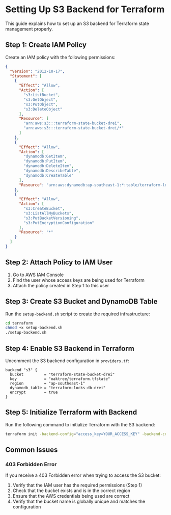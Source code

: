 # Setting Up S3 Backend for Terraform

This guide explains how to set up an S3 backend for Terraform state management properly.

## Step 1: Create IAM Policy

Create an IAM policy with the following permissions:

```json
{
  "Version": "2012-10-17",
  "Statement": [
    {
      "Effect": "Allow",
      "Action": [
        "s3:ListBucket",
        "s3:GetObject",
        "s3:PutObject",
        "s3:DeleteObject"
      ],
      "Resource": [
        "arn:aws:s3:::terraform-state-bucket-drei",
        "arn:aws:s3:::terraform-state-bucket-drei/*"
      ]
    },
    {
      "Effect": "Allow",
      "Action": [
        "dynamodb:GetItem",
        "dynamodb:PutItem",
        "dynamodb:DeleteItem",
        "dynamodb:DescribeTable",
        "dynamodb:CreateTable"
      ],
      "Resource": "arn:aws:dynamodb:ap-southeast-1:*:table/terraform-locks-db-drei"
    },
    {
      "Effect": "Allow",
      "Action": [
        "s3:CreateBucket",
        "s3:ListAllMyBuckets",
        "s3:PutBucketVersioning",
        "s3:PutEncryptionConfiguration"
      ],
      "Resource": "*"
    }
  ]
}
```

## Step 2: Attach Policy to IAM User

1. Go to AWS IAM Console
2. Find the user whose access keys are being used for Terraform
3. Attach the policy created in Step 1 to this user

## Step 3: Create S3 Bucket and DynamoDB Table

Run the `setup-backend.sh` script to create the required infrastructure:

```bash
cd terraform
chmod +x setup-backend.sh
./setup-backend.sh
```

## Step 4: Enable S3 Backend in Terraform

Uncomment the S3 backend configuration in `providers.tf`:

```hcl
backend "s3" {
  bucket         = "terraform-state-bucket-drei"
  key            = "oaktree/terraform.tfstate"
  region         = "ap-southeast-1"
  dynamodb_table = "terraform-locks-db-drei"
  encrypt        = true
}
```

## Step 5: Initialize Terraform with Backend

Run the following command to initialize Terraform with the S3 backend:

```bash
terraform init -backend-config="access_key=YOUR_ACCESS_KEY" -backend-config="secret_key=YOUR_SECRET_KEY"
```

## Common Issues

### 403 Forbidden Error

If you receive a 403 Forbidden error when trying to access the S3 bucket:

1. Verify that the IAM user has the required permissions (Step 1)
2. Check that the bucket exists and is in the correct region
3. Ensure that the AWS credentials being used are correct
4. Verify that the bucket name is globally unique and matches the configuration